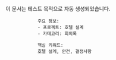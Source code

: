 이 문서는 테스트 목적으로 자동 생성되었습니다.
                
                주요 정보:
                - 프로젝트: 호텔 설계
                - 카테고리: 회의록
                
                핵심 키워드:
                호텔 설계, 안건, 결정사항